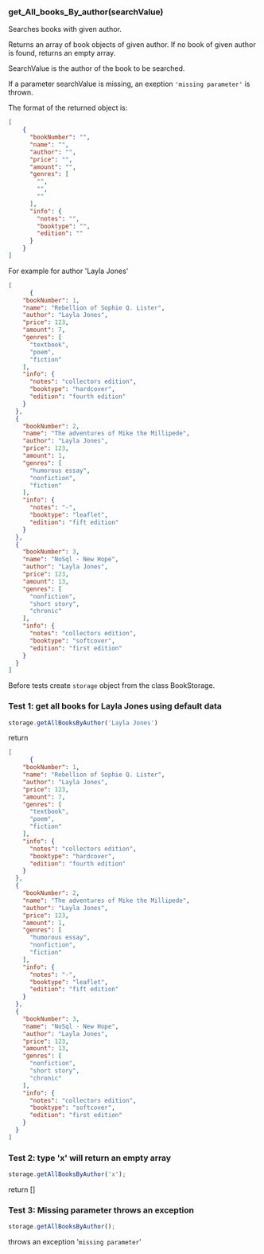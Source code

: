 ### **get_All_books_By_author(searchValue)**

Searches books with given author.

Returns an array of book objects of given author. If no book of given author is found, returns an empty array.

SearchValue is the author of the book to be searched.

If a parameter searchValue is missing, an exeption `'missing parameter'` is thrown.

The format of the returned object is:

```json
[
    {
      "bookNumber": "",
      "name": "",
      "author": "",
      "price": "",
      "amount": "",
      "genres": [
        "",
        "",
        ""
      ],
      "info": {
        "notes": "",
        "booktype": "",
        "edition": ""
      }
    }
]

```

For example for author 'Layla Jones'

```json
[
      {
    "bookNumber": 1,
    "name": "Rebellion of Sophie Q. Lister",
    "author": "Layla Jones",
    "price": 123,
    "amount": 7,
    "genres": [
      "textbook",
      "poem",
      "fiction"
    ],
    "info": {
      "notes": "collectors edition",
      "booktype": "hardcover",
      "edition": "fourth edition"
    }
  },
  {
    "bookNumber": 2,
    "name": "The adventures of Mike the Millipede",
    "author": "Layla Jones",
    "price": 123,
    "amount": 1,
    "genres": [
      "humorous essay",
      "nonfiction",
      "fiction"
    ],
    "info": {
      "notes": "-",
      "booktype": "leaflet",
      "edition": "fift edition"
    }
  },
  {
    "bookNumber": 3,
    "name": "NoSql - New Hope",
    "author": "Layla Jones",
    "price": 123,
    "amount": 13,
    "genres": [
      "nonfiction",
      "short story",
      "chronic"
    ],
    "info": {
      "notes": "collectors edition",
      "booktype": "softcover",
      "edition": "first edition"
    }
  }
]
```

Before tests create `storage` object from the class BookStorage.

### Test 1: get all books for Layla Jones using default data
```js
storage.getAllBooksByAuthor('Layla Jones')
```

return

```json
[
      {
    "bookNumber": 1,
    "name": "Rebellion of Sophie Q. Lister",
    "author": "Layla Jones",
    "price": 123,
    "amount": 7,
    "genres": [
      "textbook",
      "poem",
      "fiction"
    ],
    "info": {
      "notes": "collectors edition",
      "booktype": "hardcover",
      "edition": "fourth edition"
    }
  },
  {
    "bookNumber": 2,
    "name": "The adventures of Mike the Millipede",
    "author": "Layla Jones",
    "price": 123,
    "amount": 1,
    "genres": [
      "humorous essay",
      "nonfiction",
      "fiction"
    ],
    "info": {
      "notes": "-",
      "booktype": "leaflet",
      "edition": "fift edition"
    }
  },
  {
    "bookNumber": 3,
    "name": "NoSql - New Hope",
    "author": "Layla Jones",
    "price": 123,
    "amount": 13,
    "genres": [
      "nonfiction",
      "short story",
      "chronic"
    ],
    "info": {
      "notes": "collectors edition",
      "booktype": "softcover",
      "edition": "first edition"
    }
  }
]
```

### Test 2: type 'x' will return an empty array

```js
storage.getAllBooksByAuthor('x');
```
return []

### Test 3: Missing parameter throws an exception

```js
storage.getAllBooksByAuthor();
```

throws an exception '`missing parameter`'


